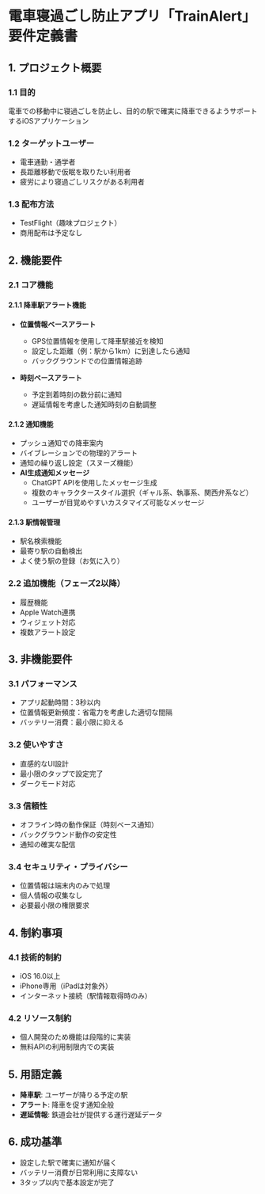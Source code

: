 # 電車寝過ごし防止アプリ「TrainAlert」要件定義書

## 1. プロジェクト概要

### 1.1 目的
電車での移動中に寝過ごしを防止し、目的の駅で確実に降車できるようサポートするiOSアプリケーション

### 1.2 ターゲットユーザー
- 電車通勤・通学者
- 長距離移動で仮眠を取りたい利用者
- 疲労により寝過ごしリスクがある利用者

### 1.3 配布方法
- TestFlight（趣味プロジェクト）
- 商用配布は予定なし

## 2. 機能要件

### 2.1 コア機能

#### 2.1.1 降車駅アラート機能
- **位置情報ベースアラート**
  - GPS位置情報を使用して降車駅接近を検知
  - 設定した距離（例：駅から1km）に到達したら通知
  - バックグラウンドでの位置情報追跡

- **時刻ベースアラート**
  - 予定到着時刻の数分前に通知
  - 遅延情報を考慮した通知時刻の自動調整

#### 2.1.2 通知機能
- プッシュ通知での降車案内
- バイブレーションでの物理的アラート
- 通知の繰り返し設定（スヌーズ機能）
- **AI生成通知メッセージ**
  - ChatGPT APIを使用したメッセージ生成
  - 複数のキャラクタースタイル選択（ギャル系、執事系、関西弁系など）
  - ユーザーが目覚めやすいカスタマイズ可能なメッセージ

#### 2.1.3 駅情報管理
- 駅名検索機能
- 最寄り駅の自動検出
- よく使う駅の登録（お気に入り）

### 2.2 追加機能（フェーズ2以降）
- 履歴機能
- Apple Watch連携
- ウィジェット対応
- 複数アラート設定

## 3. 非機能要件

### 3.1 パフォーマンス
- アプリ起動時間：3秒以内
- 位置情報更新頻度：省電力を考慮した適切な間隔
- バッテリー消費：最小限に抑える

### 3.2 使いやすさ
- 直感的なUI設計
- 最小限のタップで設定完了
- ダークモード対応

### 3.3 信頼性
- オフライン時の動作保証（時刻ベース通知）
- バックグラウンド動作の安定性
- 通知の確実な配信

### 3.4 セキュリティ・プライバシー
- 位置情報は端末内のみで処理
- 個人情報の収集なし
- 必要最小限の権限要求

## 4. 制約事項

### 4.1 技術的制約
- iOS 16.0以上
- iPhone専用（iPadは対象外）
- インターネット接続（駅情報取得時のみ）

### 4.2 リソース制約
- 個人開発のため機能は段階的に実装
- 無料APIの利用制限内での実装

## 5. 用語定義
- **降車駅**: ユーザーが降りる予定の駅
- **アラート**: 降車を促す通知全般
- **遅延情報**: 鉄道会社が提供する運行遅延データ

## 6. 成功基準
- 設定した駅で確実に通知が届く
- バッテリー消費が日常利用に支障ない
- 3タップ以内で基本設定が完了
